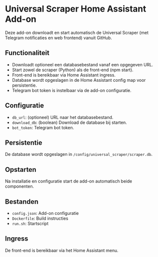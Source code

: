 # Universal Scraper Home Assistant Add-on

Deze add-on downloadt en start automatisch de Universal Scraper (met Telegram notificaties en web frontend) vanuit GitHub.

## Functionaliteit
- Downloadt optioneel een databasebestand vanaf een opgegeven URL.
- Start zowel de scraper (Python) als de front-end (npm start).
- Front-end is bereikbaar via Home Assistant ingress.
- Database wordt opgeslagen in de Home Assistant config map voor persistentie.
- Telegram bot token is instelbaar via de add-on configuratie.

## Configuratie
- `db_url`: (optioneel) URL naar het databasebestand.
- `download_db`: (boolean) Download de database bij starten.
- `bot_token`: Telegram bot token.

## Persistentie
De database wordt opgeslagen in `/config/universal_scraper/scraper.db`.

## Opstarten
Na installatie en configuratie start de add-on automatisch beide componenten.

## Bestanden
- `config.json`: Add-on configuratie
- `Dockerfile`: Build instructies
- `run.sh`: Startscript

## Ingress
De front-end is bereikbaar via het Home Assistant menu.
